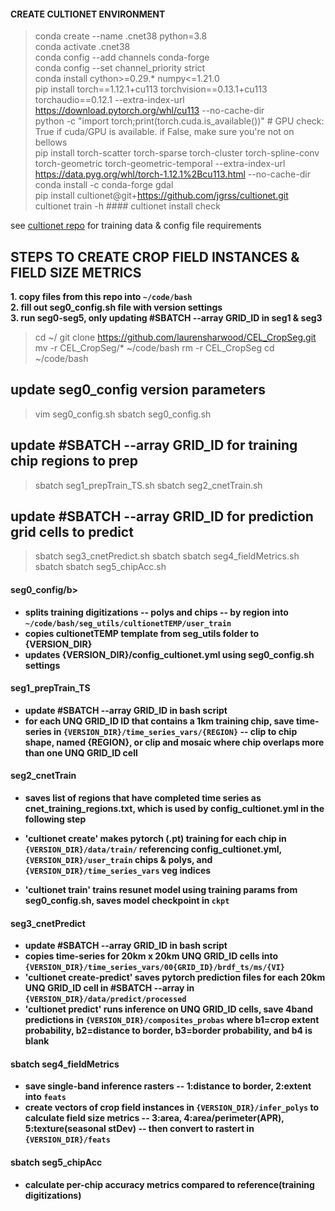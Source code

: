 #### CREATE CULTIONET ENVIRONMENT  
> conda create --name .cnet38 python=3.8  
> conda activate .cnet38   
> conda config --add channels conda-forge  
> conda config --set channel_priority strict  
> conda install cython>=0.29.* numpy<=1.21.0  
> pip install torch==1.12.1+cu113 torchvision==0.13.1+cu113 torchaudio==0.12.1 --extra-index-url https://download.pytorch.org/whl/cu113 --no-cache-dir    
> python -c "import torch;print(torch.cuda.is_available())" # GPU check: True if cuda/GPU is available. if False, make sure you're not on bellows  
> pip install torch-scatter torch-sparse torch-cluster torch-spline-conv torch-geometric torch-geometric-temporal  --extra-index-url https://data.pyg.org/whl/torch-1.12.1%2Bcu113.html --no-cache-dir  
> conda install -c conda-forge gdal  
> pip install cultionet@git+https://github.com/jgrss/cultionet.git  
> cultionet train -h #### cultionet install check

see [cultionet repo](https://github.com/jgrss/cultionet) for training data & config file requirements  

## STEPS TO CREATE CROP FIELD INSTANCES & FIELD SIZE METRICS  
<b>1. copy files from this repo into ```~/code/bash```   
2. fill out seg0_config.sh file with version settings   
3. run seg0-seg5, only updating #SBATCH --array GRID_ID in seg1 & seg3   
</b> 

> cd ~/
> git clone https://github.com/laurensharwood/CEL_CropSeg.git
> mv -r CEL_CropSeg/* ~/code/bash
> rm -r CEL_CropSeg
> cd ~/code/bash
## update seg0_config version parameters 
> vim seg0_config.sh
> sbatch seg0_config.sh
## update #SBATCH --array GRID_ID for training chip regions to prep  
> sbatch seg1_prepTrain_TS.sh
> sbatch seg2_cnetTrain.sh 
## update #SBATCH --array GRID_ID for prediction grid cells to predict   
> sbatch seg3_cnetPredict.sh
> sbatch sbatch seg4_fieldMetrics.sh
> sbatch sbatch seg5_chipAcc.sh

 
   
#### <b>seg0_config/b>     
* splits training digitizations -- polys and chips --  by region into ```~/code/bash/seg_utils/cultionetTEMP/user_train```  
* copies cultionetTEMP template from seg_utils folder to {VERSION_DIR}    
* updates {VERSION_DIR}/config_cultionet.yml using seg0_config.sh settings         

#### <b>seg1_prepTrain_TS</b>    
* <b>update #SBATCH --array GRID_ID in bash script</b>       
* for each UNQ GRID_ID ID that contains a 1km training chip, save time-series in ```{VERSION_DIR}/time_series_vars/{REGION}``` -- clip to chip shape, named {REGION}, or clip and mosaic where chip overlaps more than one UNQ GRID_ID cell        

#### <b>seg2_cnetTrain</b>    
* saves list of regions that have completed time series as cnet_training_regions.txt, which is used by config_cultionet.yml in the following step   
* 'cultionet create' makes pytorch (.pt) training for each chip in ```{VERSION_DIR}/data/train/``` referencing config_cultionet.yml, ```{VERSION_DIR}/user_train``` chips & polys, and ```{VERSION_DIR}/time_series_vars``` veg indices 
     
* 'cultionet train' trains resunet model using training params from seg0_config.sh, saves model checkpoint in  ```ckpt```   

#### <b>seg3_cnetPredict</b>     
* <b>update #SBATCH --array GRID_ID in bash script</b>        
* copies time-series for 20km x 20km UNQ GRID_ID cells into ```{VERSION_DIR}/time_series_vars/00{GRID_ID}/brdf_ts/ms/{VI}```       
* 'cultionet create-predict' saves pytorch prediction files for each 20km UNQ GRID_ID cell in #SBATCH --array in ```{VERSION_DIR}/data/predict/processed```   
* 'cultionet predict' runs inference on UNQ GRID_ID cells, save 4band predictions in ```{VERSION_DIR}/composites_probas``` where b1=crop extent probability, b2=distance to border, b3=border probability, and b4 is blank     

#### <b>sbatch seg4_fieldMetrics</b>    
* save single-band inference rasters -- 1:distance to border, 2:extent into ```feats```  
* create vectors of crop field instances in  ```{VERSION_DIR}/infer_polys```   to calculate field size metrics -- 3:area, 4:area/perimeter(APR), 5:texture(seasonal stDev) -- then convert to rastert in ```{VERSION_DIR}/feats```  

#### <b>sbatch seg5_chipAcc</b>    
* calculate per-chip accuracy metrics compared to reference(training digitizations)       
